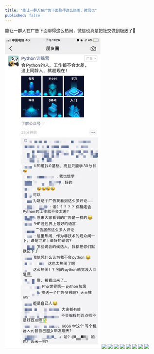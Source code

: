 ```yaml
---
title: "能让一群人在广告下面聊得这么热闹，微信也"
published: false
---
```

能让一群人在广告下面聊得这么热闹，微信也真是把社交做到极致了👏

![](./1.jpg)
![](./2.jpg)
![](./3.jpg)
![](./4.jpg)
![](./5.jpg)
![](./6.jpg)
![](./7.jpg)
![](./8.jpg)
![](./9.jpg)
